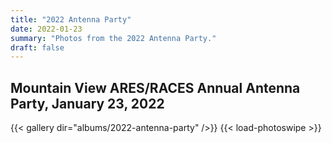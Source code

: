 ```yaml
---
title: "2022 Antenna Party"
date: 2022-01-23
summary: "Photos from the 2022 Antenna Party."
draft: false
---
```

## Mountain View ARES/RACES Annual Antenna Party, January 23, 2022

{{< gallery dir="albums/2022-antenna-party" />}} {{< load-photoswipe >}}
